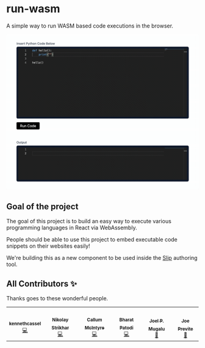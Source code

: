 
# run-wasm

A simple way to run WASM based code executions in the browser.

![gif](./assets/demo.gif)

## Goal of the project

The goal of this project is to build an easy way to execute various programming languages in React via WebAssembly.

People should be able to use this project to embed executable code snippets on their websites easily!

We're building this as a new component to be used inside the [Slip](https://www.slip.so) authoring tool.

## All Contributors ✨

Thanks goes to these wonderful people.

<!-- ALL-CONTRIBUTORS-LIST:START - Do not remove or modify this section -->
<!-- prettier-ignore-start -->
<!-- markdownlint-disable -->
<table>
  <tr>
    <td align="center"><a href="https://www.slip.so/"><img src="https://avatars.githubusercontent.com/u/22961671?v=4?s=100" width="100px;" alt=""/><br /><sub><b>kennethcassel</b></sub></a><br /><a href="https://github.com/slipHQ/run-wasm/commits?author=kennethcassel" title="Code">💻</a></td>
    <td align="center"><a href="https://github.com/nikolaystrikhar"><img src="https://avatars.githubusercontent.com/u/4025589?v=4?s=100" width="100px;" alt=""/><br /><sub><b>Nikolay Strikhar</b></sub></a><br /><a href="https://github.com/slipHQ/run-wasm/commits?author=nikolaystrikhar" title="Code">💻</a></td>
    <td align="center"><a href="https://github.com/mcintyre94"><img src="https://avatars.githubusercontent.com/u/1711350?v=4?s=100" width="100px;" alt=""/><br /><sub><b>Callum McIntyre</b></sub></a><br /><a href="https://github.com/slipHQ/run-wasm/commits?author=mcintyre94" title="Code">💻</a></td>
    <td align="center"><a href="https://github.com/bharat-patodi"><img src="https://avatars.githubusercontent.com/u/16771172?v=4?s=100" width="100px;" alt=""/><br /><sub><b>Bharat Patodi</b></sub></a><br /><a href="https://github.com/slipHQ/run-wasm/commits?author=bharat-patodi" title="Code">💻</a></td>
    <td align="center"><a href="https://codingknite.com/"><img src="https://avatars.githubusercontent.com/u/70036189?v=4?s=100" width="100px;" alt=""/><br /><sub><b>Joel P. Mugalu</b></sub></a><br /><a href="https://github.com/slipHQ/run-wasm/commits?author=codingknite" title="Documentation">📖</a></td>
    <td align="center"><a href="https://vimforvscode.com"><img src="https://avatars.githubusercontent.com/u/3806031?v=4?s=100" width="100px;" alt=""/><br /><sub><b>Joe Previte</b></sub></a><br /><a href="https://github.com/slipHQ/run-wasm/commits?author=jsjoeio" title="Documentation">📖</a></td>
  </tr>
</table>

<!-- markdownlint-restore -->
<!-- prettier-ignore-end -->

<!-- ALL-CONTRIBUTORS-LIST:END -->
